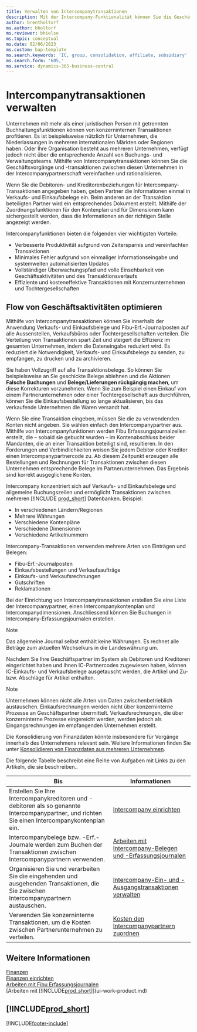```yaml
---
title: Verwalten von Intercompanytransaktionen
description: Mit der Intercompany-Funktionalität können Sie die Geschäftsvorgänge und - transaktionen zwischen Unternehmen innerhalb derselben Organisation vereinfachen.
author: brentholtorf
ms.author: bholtorf
ms.reviewer: bhielse
ms.topic: conceptual
ms.date: 02/06/2023
ms.custom: bap-template
ms.search.keywords: 'IC, group, consolidation, affiliate, subsidiary'
ms.search.form: '605,'
ms.service: dynamics-365-business-central
---
```

# Intercompanytransaktionen verwalten

Unternehmen mit mehr als einer juristischen Person mit getrennten Buchhaltungsfunktionen können von konzerninternen Transaktionen profitieren. Es ist beispielsweise nützlich für Unternehmen, die Niederlassungen in mehreren internationalen Märkten oder Regionen haben. Oder Ihre Organisation besteht aus mehreren Unternehmen, verfügt jedoch nicht über die entsprechende Anzahl von Buchungs- und Verwaltungsteams. Mithilfe von Intercompanytransaktionen können Sie die Geschäftsvorgänge und -transaktionen zwischen diesen Unternehmen in der Intercompanypartnerschaft vereinfachen und rationalisieren.

Wenn Sie die Debitoren- und Kreditorenbeziehungen für Intercompany-Transaktionen angegeben haben, geben Partner die Informationen einmal in Verkaufs- und Einkaufsbelege ein. Beim anderen an der Transaktion beteiligten Partner wird ein entsprechendes Dokument erstellt. Mithilfe der Zuordnungsfunktionen für den Kontenplan und für Dimensionen kann sichergestellt werden, dass die Informationen an der richtigen Stelle angezeigt werden.  

Intercompanyfunktionen bieten die folgenden vier wichtigsten Vorteile:  

* Verbesserte Produktivität aufgrund von Zeitersparnis und vereinfachten Transaktionen  
* Minimales Fehler aufgrund von einmaliger Informationseingabe und systemweiten automatisierten Updates  
* Vollständiger Überwachungspfad und volle Einsehbarkeit von Geschäftsaktivitäten und des Transaktionsverlaufs  
* Effiziente und kosteneffektive Transaktionen mit Konzernunternehmen und Tochtergesellschaften  

## Flow von Geschäftsaktivitäten optimieren  

Mithilfe von Intercompanytransaktionen können Sie innerhalb der Anwendung Verkaufs- und Einkaufsbelege und Fibu-Erf.-Journalposten auf alle Aussenstellen, Verkaufsbüros oder Tochtergesellschaften verteilen. Die Verteilung von Transaktionen spart Zeit und steigert die Effizienz im gesamten Unternehmen, indem die Dateneingabe reduziert wird. Es reduziert die Notwendigkeit, Verkaufs- und Einkaufsbelege zu senden, zu empfangen, zu drucken und zu archivieren.  

Sie haben Vollzugriff auf alle Transaktionsbelege. So können Sie beispielsweise an Sie geschickte Belege ablehnen und die Aktionen **Falsche Buchungen** und **Belege/Lieferungen rückgängig machen**, um diese Korrekturen vorzunehmen. Wenn Sie zum Beispiel einen Einkauf von einem Partnerunternehmen oder einer Tochtergesellschaft aus durchführen, können Sie die Einkaufsbestellung so lange aktualisieren, bis das verkaufende Unternehmen die Waren versandt hat.  

Wenn Sie eine Transaktion eingeben, müssen Sie die zu verwendenden Konten nicht angeben. Sie wählen einfach den Intercompanypartner aus. Mithilfe von Intercompanyfunktionen werden Fibu Erfassungsjournalzeilen erstellt, die – sobald sie gebucht wurden – im Kontenabschluss beider Mandanten, die an einer Transaktion beteiligt sind, resultieren. In den Forderungen und Verbindlichkeiten weisen Sie jedem Debitor oder Kreditor einen Intercompanypartnercode zu. Ab diesem Zeitpunkt erzeugen alle Bestellungen und Rechnungen für Transaktionen zwischen diesen Unternehmen entsprechende Belege im Partnerunternehmen. Das Ergebnis sind korrekt ausgeglichene Konten.  

Intercompany konzentriert sich auf Verkaufs- und Einkaufsbelege und allgemeine Buchungszeilen und ermöglicht Transaktionen zwischen mehreren [!INCLUDE [prod_short](includes/prod_short.md)] Datenbanken. Beispiel:

* In verschiedenen Ländern/Regionen
* Mehrere Währungen
* Verschiedene Kontenpläne
* Verschiedene Dimensionen
* Verschiedene Artikelnummern  

Intercompany-Transaktionen verwenden mehrere Arten von Einträgen und Belegen:  

* Fibu-Erf.-Journalposten
* Einkaufsbestellungen und Verkaufsaufträge
* Einkaufs- und Verkaufsrechnungen
* Gutschriften
* Reklamationen

Bei der Einrichtung von Intercompanytransaktionen erstellen Sie eine Liste der Intercompanypartner, einen Intercompanykontenplan und Intercompanydimensionen. Anschliessend können Sie Buchungen in Intercompany-Erfassungsjournalen erstellen.

> [!NOTE]
> Das allgemeine Journal selbst enthält keine Währungen. Es rechnet alle Beträge zum aktuellen Wechselkurs in die Landeswährung um.

Nachdem Sie Ihre Geschäftspartner im System als Debitoren und Kreditoren eingerichtet haben und ihnen IC-Partnercodes zugewiesen haben, können IC-Einkaufs- und Verkaufsbelege ausgetauscht werden, die Artikel und Zu- bzw. Abschläge für Artikel enthalten. 

> [!NOTE]
> Unternehmen können nicht alle Arten von Daten zwischenbetrieblich austauschen. Einkaufsrechnungen werden nicht über konzerninterne Prozesse an Geschäftspartner übermittelt. Verkaufsrechnungen, die über konzerninterne Prozesse eingereicht werden, werden jedoch als Eingangsrechnungen im empfangenden Unternehmen erstellt.

Die Konsolidierung von Finanzdaten könnte insbesondere für Vorgänge innerhalb des Unternehmens relevant sein. Weitere Informationen finden Sie unter [Konsolidieren von Finanzdaten aus mehreren Unternehmen](finance-consolidated-company-reporting.md).

Die folgende Tabelle beschreibt eine Reihe von Aufgaben mit Links zu den Artikeln, die sie beschreiben..

|Bis |Informationen|
|---|---|
|Erstellen Sie Ihre Intercompanykreditoren und -debitoren als so genannte Intercompanypartner, und richten Sie einen Intercompanykontenplan ein.|[Intercompany einrichten](intercompany-how-setup.md)|
|Intercompanybelege bzw. -Erf.-Journale werden zum Buchen der Transaktionen zwischen Intercompanypartnern verwenden.|[Arbeiten mit Intercompany-Belegen und -Erfassungsjournalen](intercompany-how-work-documents-journals.md)|
|Organisieren Sie und verarbeiten Sie die eingehenden und ausgehenden Transaktionen, die Sie zwischen Intercompanypartnern austauschen.|[Intercompany-Ein- und -Ausgangstransaktionen verwalten](intercompany-how-manage-intercompany-inbox.md)|
|Verwenden Sie konzerninterne Transaktionen, um die Kosten zwischen Partnerunternehmen zu verteilen.|[Kosten den Intercompanypartnern zuordnen](intercompany-allocate-costs.md)|

## Weitere Informationen

[Finanzen](finance.md)  
[Finanzen einrichten](finance-setup-finance.md)  
[Arbeiten mit Fibu Erfassungsjournalen](ui-work-general-journals.md)  
[Arbeiten mit [!INCLUDE[prod_short](includes/prod_short.md)]](ui-work-product.md)

## [!INCLUDE[prod_short](includes/free_trial_md.md)]  


[!INCLUDE[footer-include](includes/footer-banner.md)]
